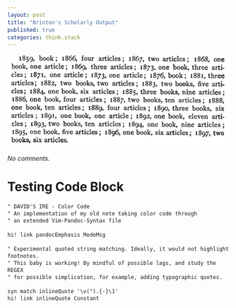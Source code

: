 ```yaml
---
layout: post
title: "Brinton's Scholarly Output"
published: true
categories: think.stack
---
```


![](/assets/brinton-output.jpg)

*No comments.*

# Testing Code Block

```
" DAVID'S IRE - Color Code
" An implementation of my old note taking color code through 
" an extended Vim-Pandoc-Syntax file

hi! link pandocEmphasis ModeMsg 

" Experimental quoted string matching. Ideally, it would not highlight footnotes.
" This baby is working! By mindful of possible lags, and study the REGEX
" for possible simplication, for example, adding typographic quotes.

syn match inlineQuote '\v(").{-}\1'
hi! link inlineQuote Constant 
```
